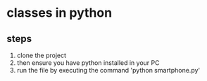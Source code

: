 # classes in python

## steps 
 1. clone the project
 2. then ensure you have python installed in your PC
 3. run the file by executing the command 'python smartphone.py'
